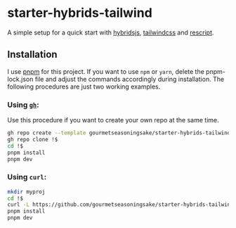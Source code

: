 # starter-hybrids-tailwind

A simple setup for a quick start with [hybridsjs](https://hybrids.js.org), [tailwindcss](https://tailwindcss.com) and [rescript](https://rescript-lang.org/).

## Installation

I use [pnpm](https://pnpm.io/) for this project. If you want to use `npm` or `yarn`, delete the pnpm-lock.json file and adjust the commands accordingly during installation. The following procedures are just two working examples.

### Using [`gh`](https://cli.github.com/):

Use this procedure if you want to create your own repo at the same time.

```zsh
gh repo create --template gourmetseasoningsake/starter-hybrids-tailwind --private my-project-name
gh repo clone !$
cd !$
pnpm install
pnpm dev
```

### Using `curl`:

```zsh
mkdir myproj
cd !$
curl -L https://github.com/gourmetseasoningsake/starter-hybrids-tailwind/tarball/lab | tar --strip=1 -x
pnpm install
pnpm dev
```
